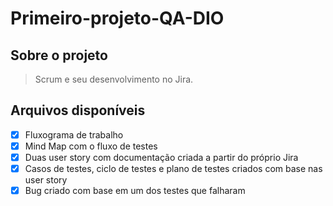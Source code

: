 # Primeiro-projeto-QA-DIO

## **Sobre o projeto**
> Scrum e seu desenvolvimento no Jira.

## **Arquivos disponíveis**

* [X]  Fluxograma de trabalho 
* [X]  Mind Map com o fluxo de testes
* [X]  Duas user story com documentação criada a partir do próprio Jira
* [X]  Casos de testes, ciclo de testes e plano de testes criados com base nas user story
* [X]  Bug criado com base em um dos testes que falharam

